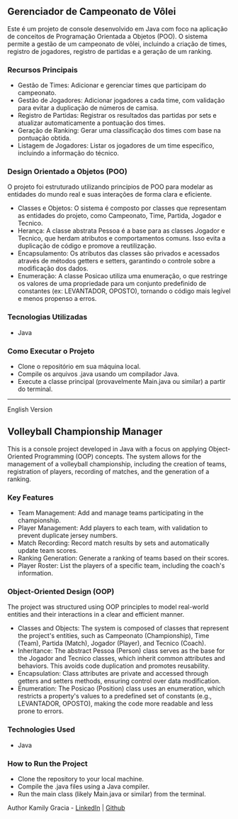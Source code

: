 ## Gerenciador de Campeonato de Vôlei
Este é um projeto de console desenvolvido em Java com foco na aplicação de conceitos de Programação Orientada a Objetos (POO). O sistema permite a gestão de um campeonato de vôlei, incluindo a criação de times, registro de jogadores, registro de partidas e a geração de um ranking.

### Recursos Principais
- Gestão de Times: Adicionar e gerenciar times que participam do campeonato.
- Gestão de Jogadores: Adicionar jogadores a cada time, com validação para evitar a duplicação de números de camisa.
- Registro de Partidas: Registrar os resultados das partidas por sets e atualizar automaticamente a pontuação dos times.
- Geração de Ranking: Gerar uma classificação dos times com base na pontuação obtida.
- Listagem de Jogadores: Listar os jogadores de um time específico, incluindo a informação do técnico.

### Design Orientado a Objetos (POO)
O projeto foi estruturado utilizando princípios de POO para modelar as entidades do mundo real e suas interações de forma clara e eficiente.
- Classes e Objetos: O sistema é composto por classes que representam as entidades do projeto, como Campeonato, Time, Partida, Jogador e Tecnico.
- Herança: A classe abstrata Pessoa é a base para as classes Jogador e Tecnico, que herdam atributos e comportamentos comuns. Isso evita a duplicação de código e promove a reutilização.
- Encapsulamento: Os atributos das classes são privados e acessados através de métodos getters e setters, garantindo o controle sobre a modificação dos dados.
- Enumeração: A classe Posicao utiliza uma enumeração, o que restringe os valores de uma propriedade para um conjunto predefinido de constantes (ex: LEVANTADOR, OPOSTO), tornando o código mais legível e menos propenso a erros.

### Tecnologias Utilizadas
- Java

### Como Executar o Projeto
- Clone o repositório em sua máquina local.
- Compile os arquivos .java usando um compilador Java.
- Execute a classe principal (provavelmente Main.java ou similar) a partir do terminal.

___

English Version
## Volleyball Championship Manager
This is a console project developed in Java with a focus on applying Object-Oriented Programming (OOP) concepts. The system allows for the management of a volleyball championship, including the creation of teams, registration of players, recording of matches, and the generation of a ranking.

### Key Features
- Team Management: Add and manage teams participating in the championship.
- Player Management: Add players to each team, with validation to prevent duplicate jersey numbers.
- Match Recording: Record match results by sets and automatically update team scores.
- Ranking Generation: Generate a ranking of teams based on their scores.
- Player Roster: List the players of a specific team, including the coach's information.

### Object-Oriented Design (OOP)
The project was structured using OOP principles to model real-world entities and their interactions in a clear and efficient manner.
- Classes and Objects: The system is composed of classes that represent the project's entities, such as Campeonato (Championship), Time (Team), Partida (Match), Jogador (Player), and Tecnico (Coach).
- Inheritance: The abstract Pessoa (Person) class serves as the base for the Jogador and Tecnico classes, which inherit common attributes and behaviors. This avoids code duplication and promotes reusability.
- Encapsulation: Class attributes are private and accessed through getters and setters methods, ensuring control over data modification.
- Enumeration: The Posicao (Position) class uses an enumeration, which restricts a property's values to a predefined set of constants (e.g., LEVANTADOR, OPOSTO), making the code more readable and less prone to errors.

### Technologies Used
- Java

### How to Run the Project
- Clone the repository to your local machine.
- Compile the .java files using a Java compiler.
- Run the main class (likely Main.java or similar) from the terminal.

Author
Kamily Gracia - [LinkedIn](https://www.linkedin.com/in/kamily-de-souza-gracia/) | [Github](https://github.com/Kamilyszg/)
